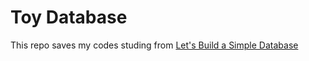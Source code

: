 # Toy Database

This repo saves my codes studing from [Let's Build a Simple Database](https://cstack.github.io/db_tutorial/)


